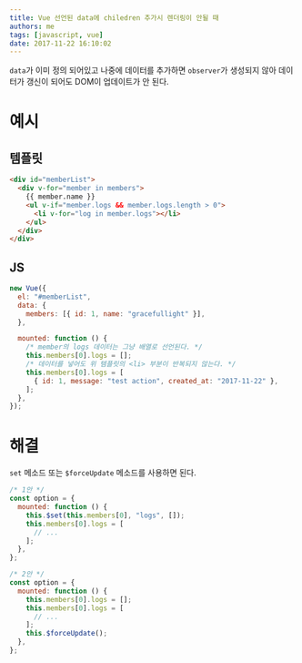 ```yaml
---
title: Vue 선언된 data에 chiledren 추가시 렌더링이 안될 때
authors: me
tags: [javascript, vue]
date: 2017-11-22 16:10:02
---
```


`data`가 이미 정의 되어있고 나중에 데이터를 추가하면 `observer`가 생성되지 않아 데이터가 갱신이 되어도 DOM이 업데이트가 안 된다.

# 예시

## 템플릿

```html
<div id="memberList">
  <div v-for="member in members">
    {{ member.name }}
    <ul v-if="member.logs && member.logs.length > 0">
      <li v-for="log in member.logs"></li>
    </ul>
  </div>
</div>
```

## JS

```js
new Vue({
  el: "#memberList",
  data: {
    members: [{ id: 1, name: "gracefullight" }],
  },

  mounted: function () {
    /* member의 logs 데이터는 그냥 배열로 선언된다. */
    this.members[0].logs = [];
    /* 데이터를 넣어도 위 템플릿의 <li> 부분이 반복되지 않는다. */
    this.members[0].logs = [
      { id: 1, message: "test action", created_at: "2017-11-22" },
    ];
  },
});
```

# 해결

`set` 메소드 또는 `$forceUpdate` 메소드를 사용하면 된다.

```js
/* 1안 */
const option = {
  mounted: function () {
    this.$set(this.members[0], "logs", []);
    this.members[0].logs = [
      // ...
    ];
  },
};

/* 2안 */
const option = {
  mounted: function () {
    this.members[0].logs = [];
    this.members[0].logs = [
      // ...
    ];
    this.$forceUpdate();
  },
};
```
